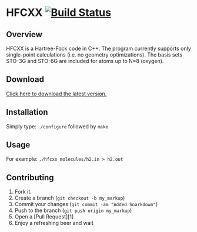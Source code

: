 # HFCXX [![Build Status](https://travis-ci.org/ifilot/hfcxx.png?branch=master)](https://travis-ci.org/ifilot/hfcxx)

Overview
--------

HFCXX is a Hartree-Fock code in C++. The program currently supports only single-point
calculations (i.e. no geometry optimizations). The basis sets STO-3G and STO-6G
are included for atoms up to N=8 (oxygen).

Download
--------
[Click here to download the latest version.](http://www.hfcxx.nl/repo/hfcxx-1.3.3.tar.gz)


Installation
------------

Simply type:
  `./configure` followed by
  `make`

Usage
-----

For example:
  `./hfcxx molecules/h2.in > h2.out`

Contributing
------------

1. Fork it.
2. Create a branch (`git checkout -b my_markup`)
3. Commit your changes (`git commit -am "Added Snarkdown"`)
4. Push to the branch (`git push origin my_markup`)
5. Open a [Pull Request][1]
6. Enjoy a refreshing beer and wait

